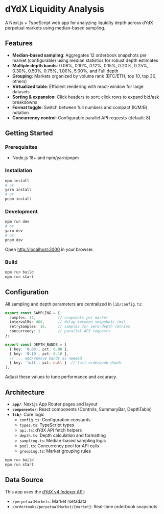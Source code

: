 # dYdX Liquidity Analysis

A Next.js + TypeScript web app for analyzing liquidity depth across dYdX perpetual markets using median-based sampling.

## Features

- **Median-based sampling**: Aggregates 12 orderbook snapshots per market (configurable) using median statistics for robust depth estimates
- **Multiple depth bands**: 0.08%, 0.10%, 0.12%, 0.15%, 0.20%, 0.25%, 0.30%, 0.50%, 0.75%, 1.00%, 5.00%, and Full depth
- **Grouping**: Markets organized by volume rank (BTC/ETH, top 10, top 30, others)
- **Virtualized table**: Efficient rendering with react-window for large datasets
- **Sorting & expansion**: Click headers to sort; click rows to expand bid/ask breakdowns
- **Format toggle**: Switch between full numbers and compact (K/M/B) notation
- **Concurrency control**: Configurable parallel API requests (default: 8)

## Getting Started

### Prerequisites

- Node.js 18+ and npm/yarn/pnpm

### Installation

```bash
npm install
# or
yarn install
# or
pnpm install
```

### Development

```bash
npm run dev
# or
yarn dev
# or
pnpm dev
```

Open [http://localhost:3000](http://localhost:3000) in your browser.

### Build

```bash
npm run build
npm run start
```

## Configuration

All sampling and depth parameters are centralized in `lib/config.ts`:

```typescript
export const SAMPLING = {
  samples: 12,          // snapshots per market
  intervalMs: 400,      // delay between snapshots (ms)
  retrySamples: 16,     // samples for zero-depth retries
  concurrency: 1        // parallel API requests
};

export const DEPTH_BANDS = [
  { key: '0.08', pct: 0.08 },
  { key: '0.10', pct: 0.10 },
  // ... add/remove bands as needed
  { key: 'full', pct: null }  // full orderbook depth
];
```

Adjust these values to tune performance and accuracy.

## Architecture

- **`app/`**: Next.js App Router pages and layout
- **`components/`**: React components (Controls, SummaryBar, DepthTable)
- **`lib/`**: Core logic
  - `config.ts`: Configuration constants
  - `types.ts`: TypeScript types
  - `api.ts`: dYdX API fetch helpers
  - `depth.ts`: Depth calculation and formatting
  - `sampling.ts`: Median-based sampling logic
  - `pool.ts`: Concurrency pool for API calls
  - `grouping.ts`: Market grouping rules

```bash
npm run build
npm run start
```

## Data Source

This app uses the [dYdX v4 Indexer API](https://indexer.dydx.trade/v4):
- `/perpetualMarkets`: Market metadata
- `/orderbooks/perpetualMarket/{market}`: Real-time orderbook snapshots


